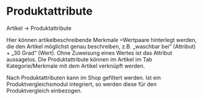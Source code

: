 # Produktattribute

Artikel → Produktattribute

Hier können artikelbeschreibende Merkmale =Wertpaare hinterlegt werden, die den Artikel möglichst genau beschreiben, z.B. „waschbar bei“ (Attribut) + „30 Grad“ (Wert). Ohne Zuweisung eines Wertes ist das Attribut aussagelos. Die Produktattribute können im Artikel im Tab Kategorie/Merkmale mit dem Artikel verknüpft werden.

Nach Produktattributen kann im Shop gefiltert werden. Ist ein Produktvergleichsmodul integriert, so werden diese für den Produktvergleich einbezogen.